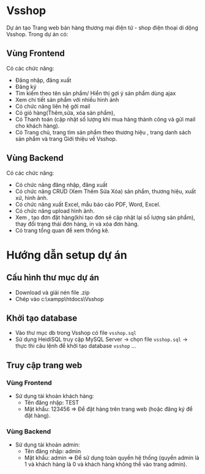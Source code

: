 # Vsshop
Dự án tạo Trang web bán hàng thương mại điện tử -  shop điện thoại di dộng Vsshop. Trong dự án có:
## Vùng Frontend
Có các chức năng:
- Đăng nhập, đăng xuất
- Đăng ký
- Tìm kiếm theo tên sản phẩm/ Hiển thị gợi ý sản phẩm dùng ajax
- Xem chi tiết sản phẩm với nhiều hình ảnh
- Có chức năng liên hệ gởi mail
- Có giỏ hàng(Thêm,sửa, xóa sản phẩm),
- Có Thanh toán (cập nhật số lượng khi mua hàng thành công và gửi mail cho khách hàng).
- Có Trang chủ, trang tìm sản phẩm theo thương hiệu , trang danh sách sản phẩm và trang Giới thiệu về Vsshop.
## Vùng Backend
Có các chức năng:
- Có chức năng đăng nhập, đăng xuất
- Có chức năng CRUD (Xem Thêm Sửa Xóa) sản phẩm, thương hiệu, xuất xứ, hình ảnh.
- Có chức năng xuất Excel, mẫu báo cáo PDF, Word, Excel.
- Có chức năng upload hình ảnh.
- Xem , tạo đơn đặt hàng(khi tạo đơn sẽ cập nhật lại số lượng sản phẩm), thay đổi trạng thái đơn hàng, in và xóa đơn hàng.
- Có trang tổng quan để xem thống kê.

# Hướng dẫn setup dự án
## Cấu hình thư mục dự án
- Download và giải nén file .zip
- Chép vào c:\xampp\htdocs\Vsshop

## Khởi tạo database
- Vào thư mục db trong Vsshop có file `vsshop.sql`
- Sử dụng HeidiSQL truy cập MySQL Server -> chọn file `vsshop.sql` -> thực thi câu lệnh để khởi tạo database `vsshop`
...

## Truy cập trang web

### Vùng Frontend
- Sử dụng tài khoản khách hàng:
	 - Tên đăng nhập: TEST
	 - Mật khẩu: 123456
=> Để đặt hàng trên trang web (hoặc đăng ký để đặt hàng).

### Vùng Backend
- Sử dụng tài khoản admin:
	 - Tên đăng nhập: admin
	 - Mật khẩu: admin
=> Để sử dụng toàn quyền hệ thống (quyền admin là 1 và khách hàng là 0 và khách hàng không thể vào trang admin).

